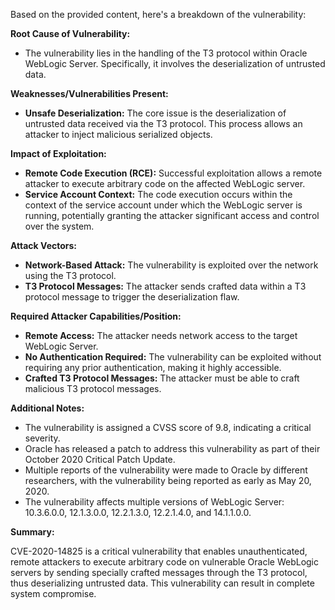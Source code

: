 Based on the provided content, here's a breakdown of the vulnerability:

**Root Cause of Vulnerability:**

*   The vulnerability lies in the handling of the T3 protocol within Oracle WebLogic Server. Specifically, it involves the deserialization of untrusted data.

**Weaknesses/Vulnerabilities Present:**

*   **Unsafe Deserialization:** The core issue is the deserialization of untrusted data received via the T3 protocol. This process allows an attacker to inject malicious serialized objects.

**Impact of Exploitation:**

*   **Remote Code Execution (RCE):** Successful exploitation allows a remote attacker to execute arbitrary code on the affected WebLogic server.
*   **Service Account Context:** The code execution occurs within the context of the service account under which the WebLogic server is running, potentially granting the attacker significant access and control over the system.

**Attack Vectors:**

*   **Network-Based Attack:** The vulnerability is exploited over the network using the T3 protocol.
*  **T3 Protocol Messages:** The attacker sends crafted data within a T3 protocol message to trigger the deserialization flaw.

**Required Attacker Capabilities/Position:**

*   **Remote Access:** The attacker needs network access to the target WebLogic Server.
*   **No Authentication Required:** The vulnerability can be exploited without requiring any prior authentication, making it highly accessible.
*  **Crafted T3 Protocol Messages:** The attacker must be able to craft malicious T3 protocol messages.

**Additional Notes:**

*   The vulnerability is assigned a CVSS score of 9.8, indicating a critical severity.
*   Oracle has released a patch to address this vulnerability as part of their October 2020 Critical Patch Update.
*   Multiple reports of the vulnerability were made to Oracle by different researchers, with the vulnerability being reported as early as May 20, 2020.
*   The vulnerability affects multiple versions of WebLogic Server: 10.3.6.0.0, 12.1.3.0.0, 12.2.1.3.0, 12.2.1.4.0, and 14.1.1.0.0.

**Summary:**

CVE-2020-14825 is a critical vulnerability that enables unauthenticated, remote attackers to execute arbitrary code on vulnerable Oracle WebLogic servers by sending specially crafted messages through the T3 protocol, thus deserializing untrusted data. This vulnerability can result in complete system compromise.